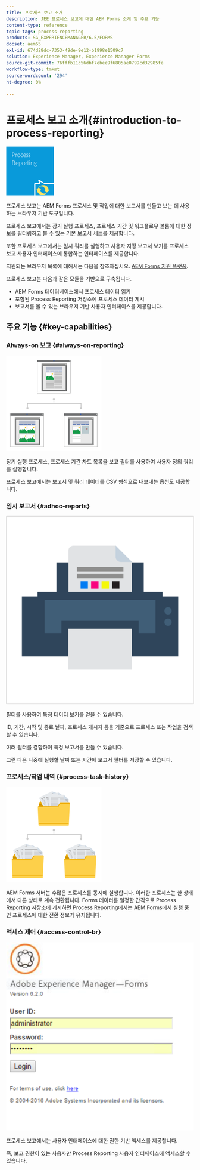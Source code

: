 ```yaml
---
title: 프로세스 보고 소개
description: JEE 프로세스 보고에 대한 AEM Forms 소개 및 주요 기능
content-type: reference
topic-tags: process-reporting
products: SG_EXPERIENCEMANAGER/6.5/FORMS
docset: aem65
exl-id: 674d28dc-7353-49de-9e12-b1998e1509c7
solution: Experience Manager, Experience Manager Forms
source-git-commit: 76fffb11c56dbf7ebee9f6805ae0799cd32985fe
workflow-type: tm+mt
source-wordcount: '294'
ht-degree: 0%

---
```


# 프로세스 보고 소개{#introduction-to-process-reporting}

![프로세스 보고](assets/process-reporting.png)

프로세스 보고는 AEM Forms 프로세스 및 작업에 대한 보고서를 만들고 보는 데 사용하는 브라우저 기반 도구입니다.

프로세스 보고에서는 장기 실행 프로세스, 프로세스 기간 및 워크플로우 볼륨에 대한 정보를 필터링하고 볼 수 있는 기본 보고서 세트를 제공합니다.

또한 프로세스 보고에서는 임시 쿼리를 실행하고 사용자 지정 보고서 보기를 프로세스 보고 사용자 인터페이스에 통합하는 인터페이스를 제공합니다.

지원되는 브라우저 목록에 대해서는 다음을 참조하십시오. [AEM Forms 지원 플랫폼](/help/forms/using/aem-forms-jee-supported-platforms.md).

프로세스 보고는 다음과 같은 모듈을 기반으로 구축됩니다.

* AEM Forms 데이터베이스에서 프로세스 데이터 읽기
* 포함된 Process Reporting 저장소에 프로세스 데이터 게시
* 보고서를 볼 수 있는 브라우저 기반 사용자 인터페이스를 제공합니다.

## 주요 기능 {#key-capabilities}

### Always-on 보고 {#always-on-reporting}

![사이트 관리](assets/site-management.png)

장기 실행 프로세스, 프로세스 기간 차트 목록을 보고 필터를 사용하여 사용자 정의 쿼리를 실행합니다.

프로세스 보고에서는 보고서 및 쿼리 데이터를 CSV 형식으로 내보내는 옵션도 제공합니다.

### 임시 보고서 {#adhoc-reports}

![인쇄 및 색상](assets/print-&-colour.png)

필터를 사용하여 특정 데이터 보기를 얻을 수 있습니다.

ID, 기간, 시작 및 종료 날짜, 프로세스 개시자 등을 기준으로 프로세스 또는 작업을 검색할 수 있습니다.

여러 필터를 결합하여 특정 보고서를 만들 수 있습니다.

그런 다음 나중에 실행할 날짜 또는 시간에 보고서 필터를 저장할 수 있습니다.

### 프로세스/작업 내역 {#process-task-history}

![파일 관리](assets/file-management.png)

AEM Forms 서버는 수많은 프로세스를 동시에 실행합니다. 이러한 프로세스는 한 상태에서 다른 상태로 계속 전환됩니다. Forms 데이터를 일정한 간격으로 Process Reporting 저장소에 게시하면 Process Reporting에서는 AEM Forms에서 실행 중인 프로세스에 대한 전환 정보가 유지됩니다.

### 액세스 제어 {#access-control-br}

![제목 없음](assets/untitled.png)

프로세스 보고에서는 사용자 인터페이스에 대한 권한 기반 액세스를 제공합니다.

즉, 보고 권한이 있는 사용자만 Process Reporting 사용자 인터페이스에 액세스할 수 있습니다.
